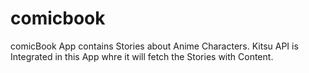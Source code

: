 # comicbook
comicBook App contains Stories about Anime Characters. Kitsu API is Integrated in this App whre it will fetch the Stories with Content.
